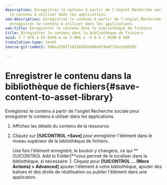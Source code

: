 ```yaml
---
description: Enregistrez le contenu à partir de l'onglet Recherche sociale pour enregistrer
  le contenu à utiliser dans les applications.
seo-description: Enregistrez le contenu à partir de l'onglet Recherche sociale pour
  enregistrer le contenu à utiliser dans les applications.
seo-title: Enregistrer le contenu dans la bibliothèque de fichiers
title: Enregistrer le contenu dans la bibliothèque de fichiers
uuid: 5 f 076 a 55-4358-4 ee 5-866 e -5 b 6 c 0199 b 580
translation-type: tm+mt
source-git-commit: 566ea2587f101202045488e9f4edf73ece100293

---
```



# Enregistrer le contenu dans la bibliothèque de fichiers{#save-content-to-asset-library}

Enregistrez le contenu à partir de l'onglet Recherche sociale pour enregistrer le contenu à utiliser dans les applications.

1. Affichez les détails du contenu de la ressource.
1. Cliquez sur **[!UICONTROL +Save]** pour enregistrer l'élément dans le niveau supérieur de la bibliothèque de fichiers.

   Une fois l'élément enregistré, le bouton y changera, ce qui **[!UICONTROL Add to Folder]**vous permet de le localiser dans la bibliothèque, si nécessaire .1. Cliquez pour **[!UICONTROL … (More Actions) > Advanced]** ajouter l'élément à votre bibliothèque, ajouter des balises et des droits de réutilisation ou publier l'élément dans une application.

